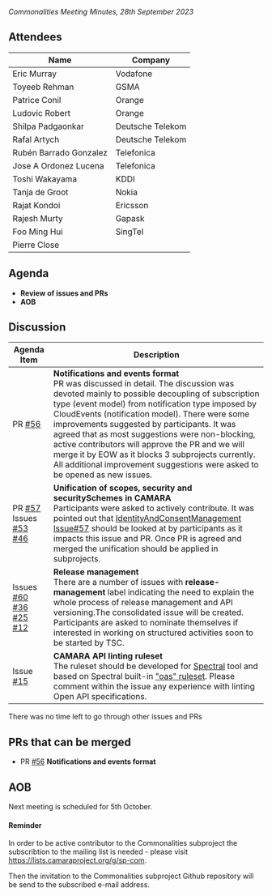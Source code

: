 *Commonalities Meeting Minutes, 28th September 2023*

## Attendees

| Name | Company |
| ---- | ------- |
| Eric Murray | Vodafone |
| Toyeeb Rehman| GSMA|
| Patrice Conil | Orange | 
| Ludovic Robert | Orange |
| Shilpa Padgaonkar|  Deutsche Telekom |
| Rafal Artych | Deutsche Telekom |
| Rubén Barrado Gonzalez | Telefonica |
| Jose A Ordonez Lucena | Telefonica |
| Toshi Wakayama| KDDI |
| Tanja de Groot | Nokia | 
| Rajat Kondoi | Ericsson |
| Rajesh Murty|	Gapask |
| Foo Ming Hui | SingTel |
| Pierre Close | |

## Agenda

* **Review of issues and PRs**
* **AOB**

## Discussion
| Agenda Item | Description |
| ----------- | ----------- |
| PR [#56](https://github.com/camaraproject/Commonalities/pull/56) | **Notifications and events format**<br> PR was discussed in detail. The discussion was devoted mainly to possible decoupling of subscription type (event model) from notification type imposed by CloudEvents (notification model). There were some improvements suggested by participants. It was agreed that as most suggestions were non-blocking, active contributors will approve the PR and we will merge it by EOW as it blocks 3 subprojects currently. <br> All additional improvement suggestions were asked to be opened as new issues.
| PR [#57](https://github.com/camaraproject/Commonalities/pull/57) Issues<br> [#53](https://github.com/camaraproject/Commonalities/issues/53) [#46](https://github.com/camaraproject/Commonalities/issues/46)| **Unification of scopes, security and securitySchemes in CAMARA**<br>Participants were asked to actively contribute. It was pointed out that [IdentityAndConsentManagement Issue#57](https://github.com/camaraproject/IdentityAndConsentManagement/issues/57) should be looked at by participants as it impacts this issue and PR. Once PR is agreed and merged the unification should be applied in subprojects.  |
| Issues<br> [#60](https://github.com/camaraproject/Commonalities/issues/60) [#36](https://github.com/camaraproject/Commonalities/issues/36) [#25](https://github.com/camaraproject/Commonalities/issues/25) [#12](https://github.com/camaraproject/Commonalities/issues/12)| **Release management**<br> There are a number of issues with **release-management** label indicating the need to explain the whole process of release management and API versioning.The consolidated issue will be created. Participants are asked to nominate themselves if interested in working on structured activities soon to be started by TSC. |
|Issue [#15](https://github.com/camaraproject/Commonalities/issues/15) |  **CAMARA API linting ruleset** <br>The ruleset should be developed for [Spectral](https://meta.stoplight.io/docs/spectral/674b27b261c3c-overview) tool and based on Spectral built-in ["oas" ruleset](https://meta.stoplight.io/docs/spectral/4dec24461f3af-open-api-rules). Please comment within the issue any experience with linting Open API specifications.|



There was no time left to go through other issues and PRs


## PRs that can be merged
- PR [#56](https://github.com/camaraproject/Commonalities/pull/56)
**Notifications and events format**



## AOB
Next meeting is scheduled for 5th October.

#### Reminder
In order to be active contributor to the Commonalities subproject the subscribtion to the mailing list is needed - please visit https://lists.camaraproject.org/g/sp-com.

Then the invitation to the Commonalities subproject Github repository will be send to the subscribed e-mail address.



